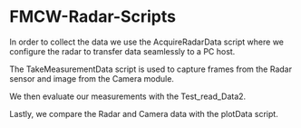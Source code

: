 # FMCW-Radar-Scripts

In order to collect the data we use the AcquireRadarData script where we configure the radar to transfer data seamlessly to a PC host.

The TakeMeasurementData script is used to capture frames from the Radar sensor and image from the Camera module.

We then evaluate our measurements with the Test_read_Data2. 

Lastly, we compare the Radar and Camera data with the plotData script.

